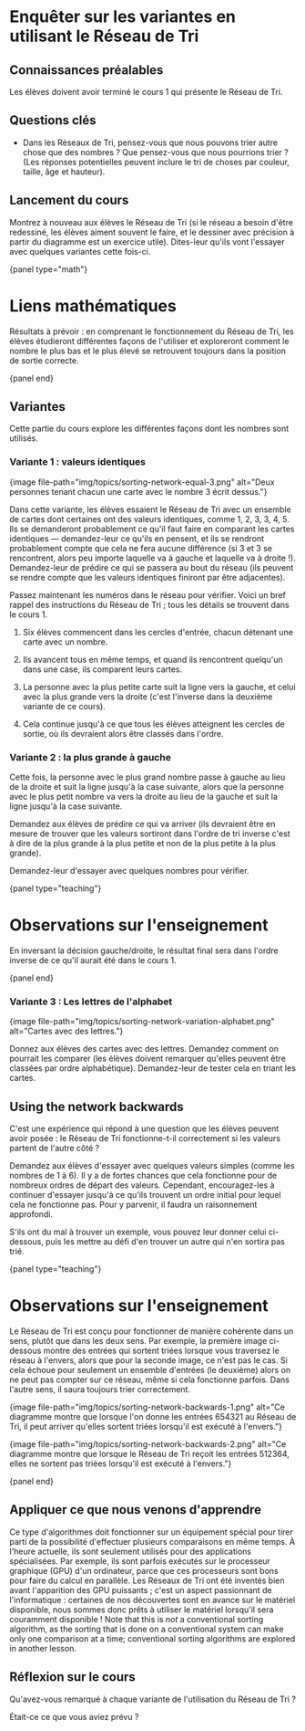 # Enquêter sur les variantes en utilisant le Réseau de Tri

## Connaissances préalables

Les élèves doivent avoir terminé le cours 1 qui présente le Réseau de Tri.

## Questions clés

- Dans les Réseaux de Tri, pensez-vous que nous pouvons trier autre chose que des nombres ? Que pensez-vous que nous pourrions trier ? (Les réponses potentielles peuvent inclure le tri de choses par couleur, taille, âge et hauteur).

## Lancement du cours

Montrez à nouveau aux élèves le Réseau de Tri (si le réseau a besoin d'être redessiné, les élèves aiment souvent le faire, et le dessiner avec précision à partir du diagramme est un exercice utile). Dites-leur qu'ils vont l'essayer avec quelques variantes cette fois-ci.

{panel type="math"}

# Liens mathématiques

Résultats à prévoir : en comprenant le fonctionnement du Réseau de Tri, les élèves étudieront différentes façons de l'utiliser et exploreront comment le nombre le plus bas et le plus élevé se retrouvent toujours dans la position de sortie correcte.

{panel end}

## Variantes

Cette partie du cours explore les différentes façons dont les nombres sont utilisés.

### Variante 1 : valeurs identiques

{image file-path="img/topics/sorting-network-equal-3.png" alt="Deux personnes tenant chacun une carte avec le nombre 3 écrit dessus."}

Dans cette variante, les élèves essaient le Réseau de Tri avec un ensemble de cartes dont certaines ont des valeurs identiques, comme 1, 2, 3, 3, 4, 5. Ils se demanderont probablement ce qu'il faut faire en comparant les cartes identiques — demandez-leur ce qu'ils en pensent, et ils se rendront probablement compte que cela ne fera aucune différence (si 3 et 3 se rencontrent, alors peu importe laquelle va à gauche et laquelle va à droite !). Demandez-leur de prédire ce qui se passera au bout du réseau (ils peuvent se rendre compte que les valeurs identiques finiront par être adjacentes).

Passez maintenant les numéros dans le réseau pour vérifier. Voici un bref rappel des instructions du Réseau de Tri ; tous les détails se trouvent dans le cours 1.

1. Six élèves commencent dans les cercles d'entrée, chacun détenant une carte avec un nombre.

2. Ils avancent tous en même temps, et quand ils rencontrent quelqu'un dans une case, ils comparent leurs cartes.

3. La personne avec la plus petite carte suit la ligne vers la gauche, et celui avec la plus grande vers la droite (c'est l'inverse dans la deuxième variante de ce cours).

4. Cela continue jusqu'à ce que tous les élèves atteignent les cercles de sortie, où ils devraient alors être classés dans l'ordre.

### Variante 2 : la plus grande à gauche

Cette fois, la personne avec le plus grand nombre passe à gauche au lieu de la droite et suit la ligne jusqu'à la case suivante, alors que la personne avec le plus petit nombre va vers la droite au lieu de la gauche et suit la ligne jusqu'à la case suivante.

Demandez aux élèves de prédire ce qui va arriver (ils devraient être en mesure de trouver que les valeurs sortiront dans l'ordre de tri inverse c'est à dire de la plus grande à la plus petite et non de la plus petite à la plus grande).

Demandez-leur d'essayer avec quelques nombres pour vérifier.

{panel type="teaching"}

# Observations sur l'enseignement

En inversant la décision gauche/droite, le résultat final sera dans l'ordre inverse de ce qu'il aurait été dans le cours 1.

{panel end}

### Variante 3 : Les lettres de l'alphabet

{image file-path="img/topics/sorting-network-variation-alphabet.png" alt="Cartes avec des lettres."}

Donnez aux élèves des cartes avec des lettres. Demandez comment on pourrait les comparer (les élèves doivent remarquer qu'elles peuvent être classées par ordre alphabétique). Demandez-leur de tester cela en triant les cartes.

## Using the network backwards

C'est une expérience qui répond à une question que les élèves peuvent avoir posée : le Réseau de Tri fonctionne-t-il correctement si les valeurs partent de l'autre côté ?

Demandez aux élèves d'essayer avec quelques valeurs simples (comme les nombres de 1 à 6). Il y a de fortes chances que cela fonctionne pour de nombreux ordres de départ des valeurs. Cependant, encouragez-les à continuer d'essayer jusqu'à ce qu'ils trouvent un ordre initial pour lequel cela ne fonctionne pas. Pour y parvenir, il faudra un raisonnement approfondi.

S'ils ont du mal à trouver un exemple, vous pouvez leur donner celui ci-dessous, puis les mettre au défi d'en trouver un autre qui n'en sortira pas trié.

{panel type="teaching"}

# Observations sur l'enseignement

Le Réseau de Tri est conçu pour fonctionner de manière cohérente dans un sens, plutôt que dans les deux sens. Par exemple, la première image ci-dessous montre des entrées qui sortent triées lorsque vous traversez le réseau à l'envers, alors que pour la seconde image, ce n'est pas le cas. Si cela échoue pour seulement un ensemble d'entrées (le deuxième) alors on ne peut pas compter sur ce réseau, même si cela fonctionne parfois. Dans l'autre sens, il saura toujours trier correctement.

{image file-path="img/topics/sorting-network-backwards-1.png" alt="Ce diagramme montre que lorsque l'on donne les entrées 654321 au Réseau de Tri, il peut arriver qu'elles sortent triées lorsqu'il est exécuté à l'envers."}

{image file-path="img/topics/sorting-network-backwards-2.png" alt="Ce diagramme montre que lorsque le Réseau de Tri reçoit les entrées 512364, elles ne sortent pas triées lorsqu'il est exécuté à l'envers."}

{panel end}

## Appliquer ce que nous venons d'apprendre

Ce type d'algorithmes doit fonctionner sur un équipement spécial pour tirer parti de la possibilité d'effectuer plusieurs comparaisons en même temps. À l'heure actuelle, ils sont seulement utilisés pour des applications spécialisées. Par exemple, ils sont parfois exécutés sur le processeur graphique (GPU) d'un ordinateur, parce que ces processeurs sont bons pour faire du calcul en parallèle. Les Réseaux de Tri ont été inventés bien avant l'apparition des GPU puissants ; c'est un aspect passionnant de l'informatique : certaines de nos découvertes sont en avance sur le matériel disponible, nous sommes donc prêts à utiliser le matériel lorsqu'il sera couramment disponible ! Note that this is *not* a conventional sorting algorithm, as the sorting that is done on a conventional system can make only one comparison at a time; conventional sorting algorithms are explored in another lesson.

## Réflexion sur le cours

Qu'avez-vous remarqué à chaque variante de l'utilisation du Réseau de Tri ?

Était-ce ce que vous aviez prévu ?